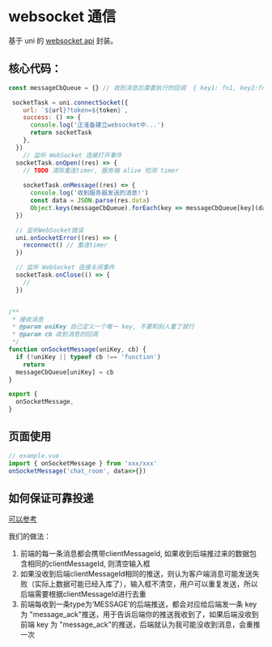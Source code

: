 # websocket 通信

基于 uni 的 [websocket api](https://uniapp.dcloud.net.cn/api/request/websocket.html#connectsocket) 封装。

## 核心代码：
```js
const messageCbQueue = {} // 收到消息后需要执行的回调  { key1: fn1, key2:fn2 }

 socketTask = uni.connectSocket({
    url: `${url}?token=${token}`,
    success: () => {
      console.log('正准备建立websocket中...')
      return socketTask 
    },
  })
    // 监听 WebSocket 连接打开事件
  socketTask.onOpen((res) => {
    // TODO 清除重连timer, 服务端 alive 检测 timer
   
    socketTask.onMessage((res) => {
      console.log('收到服务器发送的消息!')
      const data = JSON.parse(res.data)
      Object.keys(messageCbQueue).forEach(key => messageCbQueue[key](data))
  })

  // 监听WebSocket错误
  uni.onSocketError((res) => {
    reconnect() // 重连timer
  })

  // 监听 WebSocket 连接关闭事件
  socketTask.onClose(() => {
    //
  })


/**
 * 接收消息
 * @param uniKey 自己定义一个唯一 key, 不要和别人重了就行
 * @param cb 收到消息的回调
 */
function onSocketMessage(uniKey, cb) {
  if (!uniKey || typeof cb !== 'function')
    return
  messageCbQueue[uniKey] = cb
}

export {
  onSocketMessage,
}


```

## 页面使用

```js
// example.vue
import { onSocketMessage } from 'xxx/xxx'
onSocketMessage('chat_room', data=>{})
```

## 如何保证可靠投递

[可以参考](http://www.52im.net/thread-294-1-1.html)

我们的做法：

1. 前端的每一条消息都会携带clientMessageId, 如果收到后端推过来的数据包含相同的clientMessageId, 则清空输入框
2. 如果没收到后端clientMessageId相同的推送，则认为客户端消息可能发送失败（实际上数据可能已经入库了），输入框不清空，用户可以重复发送，所以后端需要根据clientMessageId进行去重
3. 前端每收到一条type为‘MESSAGE’的后端推送，都会对应给后端发一条 key 为 "message_ack"推送，用于告诉后端你的推送我收到了，如果后端没收到前端 key 为 "message_ack"的推送，后端就认为我可能没收到消息，会重推一次

<img :src="$withBase('/imgs/im/ack.png')">







